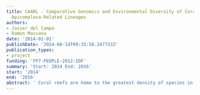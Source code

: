 ```yaml
---
title: CAARL - Comparative Genomics and Environmental Diversity of Coral Associated
  Apicomplexa-Related Lineages
authors:
- Javier del Campo
- Ramon Massana
date: '2014-01-01'
publishDate: '2024-08-14T09:35:58.247733Z'
publication_types:
- project
funding: 'FP7-PEOPLE-2012-IOF'
summary: 'Start: 2014 End: 2016'
start: '2014'
end: '2016'
abstract: ' Coral reefs are home to the greatest density of species in shallow marine waters, including unusually diverse microbial communities. However, almost everything we know about reef microbial communities is confined to prokaryotes and viruses: next to nothing is known about the microbial eukaryotes, with the exception of the symbiont dinoflagellate Symbiodinium. Coral reefs are like most other marine environments, where protists are consistently overlooked. Chromera and Vitrella are two reef-associated algae assumed to have a symbiotic relationship similar to that of Symbiodinium. As photosynthetic relatives of apicomplexan parasites, they held answers to long-debated questions about plastid evolution, but equally important questions about their functional relationship to corals and the reef community have hardly been asked. It has been observed that bacterial sequence surveys are heavily ‘contaminated’ with eukaryotic plastid sequences. The apicomplexanrelated lineages (ARLs) are the richest source of still-unidentified plastid diversity, and virtually all of this diversity is restricted to coral reefs. We know they exist, but have no direct information on their biology or role in ecosystems whatsoever. ARL-V is the most common lineage, but we cannot even say whether the organisms are photosynthetic symbionts or intracellular parasites. To address these questions, an ecological approach was needed. '
---
```

